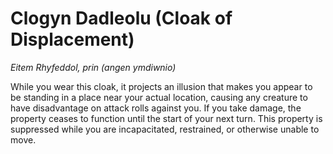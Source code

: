 # Clogyn Dadleolu (Cloak of Displacement)

*Eitem Rhyfeddol, prin (angen ymdiwnio)*

While you wear this cloak, it projects an illusion that makes you appear to be standing in a place near your actual location, causing any creature to have disadvantage on attack rolls against you. If you take damage, the property ceases to function until the start of your next turn. This property is suppressed while you are incapacitated, restrained, or otherwise unable to move.